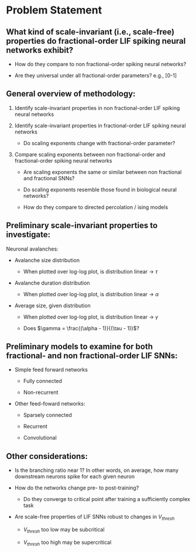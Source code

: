 # Problem Statement

## What kind of scale-invariant (i.e., scale-free) properties do fractional-order LIF spiking neural networks exhibit? 

- How do they compare to non fractional-order spiking neural networks?

- Are they universal under all fractional-order parameters? e.g., [0-1]

## General overview of methodology:

1.  Identify scale-invariant properties in non fractional-order LIF spiking neural networks


2.  Identify scale-invariant properties in fractional-order LIF spiking neural networks

    - Do scaling exponents change with fractional-order parameter?


3.  Compare scaling exponents between non fractional-order and fractional-order spiking neural networks

    - Are scaling exponents the same or similar between non fractional and fractional SNNs?

    - Do scaling exponents resemble those found in biological neural networks?
    
    - How do they compare to directed percolation / ising models


## Preliminary scale-invariant properties to investigate:

Neuronal avalanches:
        
- Avalanche size distribution 

    - When plotted over log-log plot, is distribution linear -> $\tau$
        
- Avalanche duration distribution

    - When plotted over log-log plot, is distribution linear -> $\alpha$

- Average size, given distribution

    - When plotted over log-log plot, is distribution linear -> $\gamma$

    - Does $\gamma = \frac{(\alpha - 1)}{(\tau - 1)}$?

## Preliminary models to examine for both fractional- and non fractional-order LIF SNNs:

- Simple feed forward networks
        
    - Fully connected

    - Non-recurrent

- Other feed-foward networks:

    - Sparsely connected

    - Recurrent

    - Convolutional

## Other considerations:
    
- Is the branching ratio near 1? In other words, on average, how many downstream neurons spike for each given neuron 

- How do the networks change pre- to post-training?

    - Do they converge to critical point after training a sufficiently complex task

- Are scale-free properties of LIF SNNs robust to changes in $V_{thresh}$
        
    - $V_{thresh}$ too low may be subcritical

    - $V_{thresh}$ too high may be supercritical
